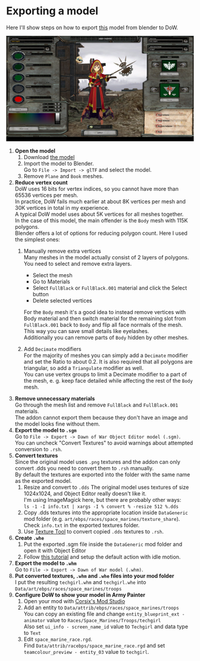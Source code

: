# Exporting a model

Here I'll show steps on how to export [this](https://sketchfab.com/3d-models/anime-girl-tech-priest-umm-warhammer-40000-ca349371124b4523b1cb59cc8fd99c1c) model from blender to DoW.  

![army_painter_preview](../images/techgirl_army_painter.jpg)

1. **Open the model**
    1. Download [the model](https://sketchfab.com/3d-models/anime-girl-tech-priest-umm-warhammer-40000-ca349371124b4523b1cb59cc8fd99c1c)
    2. Import the model to Blender.  
    Go to `File -> Import -> glTF` and select the model.
    3. Remove `Plane` and `Book` meshes.
2. **Reduce vertex count**  
    DoW uses 16 bits for vertex indices, so you cannot have more than 65536 vertices per mesh.  
    In practice, DoW fails much earlier at about 8K vertices per mesh and 30K vertices in total in my experience.  
    A typical DoW model uses about 5K vertices for all meshes together.  
    In the case of this model, the main offender is the `Body` mesh with 115K polygons.  
    Blender offers a lot of options for reducing polygon count. Here I used the simplest ones:
    1. Manually remove extra vertices  
        Many meshes in the model actually consist of 2 layers of polygons. You need to select and remove extra layers.  
        - Select the mesh
        - Go to Materials
        - Select `FullBlack` or `FullBlack.001` material and click the Select button
        - Delete selected vertices

        For the `Body` mesh it's a good idea to instead remove vertices with Body material and then switch material for the remaining slot from `FullBlack.001` back to `Body` and flip all face normals of the mesh. This way you can save small details like eyelashes.   
        Additionally you can remove parts of `Body` hidden by other meshes.
    2. Add `Decimate` modifiers  
        For the majority of meshes you can simply add a `Decimate` modifier and set the Ratio to about 0.2.
        It is also required that all polygons are triangular, so add a `Triangulate` modifier as well.  
        You can use vertex groups to limit a Decimate modifier to a part of the mesh, e. g. keep face detailed while affecting the rest of the `Body` mesh.
3. **Remove unnecessary materials**  
    Go through the mesh list and remove `FullBlack` and `FullBlack.001` materials.  
    The addon cannot export them because they don't have an image and the model looks fine without them.
4. **Export the model to `.sgm`**  
    Go to `File -> Export -> Dawn of War Object Editor model (.sgm)`.  
    You can uncheck "Convert Textures" to avoid warnings about attempted conversion to `.rsh`.
5. **Convert textures**  
    Since the original model uses `.png` textures and the addon can only convert .dds you need to convert them to `.rsh` manually.  
    By default the textures are exported into the folder with the same name as the exported model.
    1. Resize and convert to `.dds`
      The original model uses textures of size 1024x1024, and Object Editor really doesn't like it.  
      I'm using ImageMagick here, but there are probably other ways:  
      `ls -1 -I info.txt | xargs -I % convert % -resize 512 %.dds`
    2. Copy .dds textures into the appropriate location inside `DataGeneric` mod folder (e.g. `art/ebps/races/space_marines/texture_share`). Check `info.txt` in the exported textures folder.
    3. Use [Texture Tool](https://skins.hiveworldterra.co.uk/Downloads/detail_DawnOfWarTextureTool.html) to convert copied `.dds` textures to `.rsh`.
6. **Create `.whe`**
    1. Put the exported .sgm file inside the `DataGeneric` mod folder and open it with Object Editor
    2. Follow [this tutorial](https://web.archive.org/web/20071016120753/http://ageofsquat.com/mod_tutorials/idle_and_move.html) and setup the default action with idle motion.
7. **Export the model to `.whm`**  
 Go to `File -> Export -> Dawn of War model (.whm)`.
8. **Put converted textures, `.whm` and `.whe` files into your mod folder**  
    I put the resulting `techgirl.whm` and `techgirl.whe` into `Data/art/ebps/races/space_marines/troops`
9. **Configure DoW to show your model in Army Painter**
    1. Open your mod with [Corsix's Mod Studio](https://modstudio.corsix.org/)
    2. Add an entity to `Data/attrib/ebps/races/space_marines/troops`  
        You can copy an existing file and change `entity_blueprint_ext - animator` value to `Races/Space_Marines/Troops/techgirl`  
        Also set `ui_info - screen_name_id` value to `Techgirl` and data type to `Text`
    3. Edit `space_marine_race.rgd`.  
        Find `Data/attrib/racebps/space_marine_race.rgd` and set `teamcolour_preview - entity_03` value to `techgirl`.
